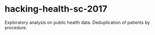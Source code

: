 # hacking-health-sc-2017
Exploratory analysis on public health data.
Deduplication of patients by procedure.
